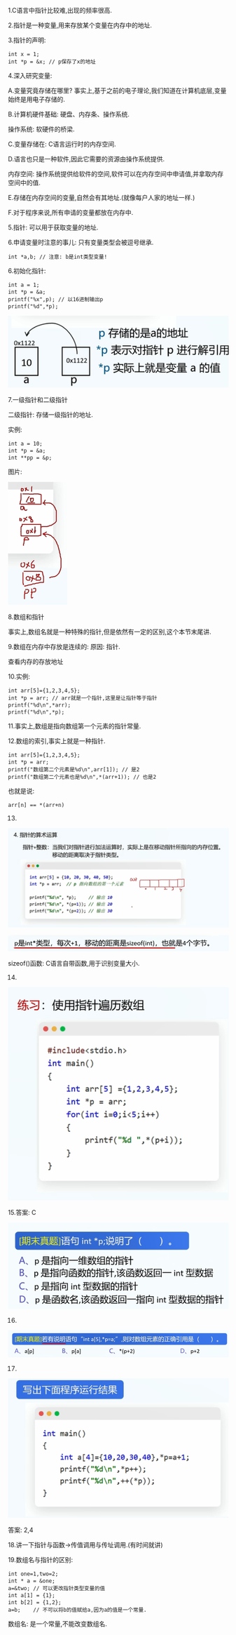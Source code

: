 1.C语言中指针比较难,出现的频率很高.

2.指针是一种变量,用来存放某个变量在内存中的地址.

3.指针的声明:

```
int x = 1;
int *p = &x; // p保存了x的地址
```

4.深入研究变量:

A.变量究竟存储在哪里? 事实上,基于之前的电子理论,我们知道在计算机底层,变量始终是用电子存储的.

B.计算机硬件基础: 硬盘、内存条、操作系统.

操作系统: 软硬件的桥梁.

C.变量存储在: C语言运行时的内存空间.

D.语言也只是一种软件,因此它需要的资源由操作系统提供.

内存空间: 操作系统提供给软件的空间,软件可以在内存空间中申请值,并拿取内存空间中的值.

E.存储在内存空间的变量,自然会有其地址.(就像每户人家的地址一样.)

F.对于程序来说,所有申请的变量都放在内存中.

5.指针: 可以用于获取变量的地址.

6.申请变量时注意的事儿: 只有变量类型会被逗号继承.

```
int *a,b; // 注意: b是int类型变量!
```



6.初始化指针:

```
int a = 1;
int *p = &a;
printf("%x",p); // 以16进制输出p
printf("%d",*p);
```

![image-20250123221202258](Pics/image-20250123221202258.png)

7.一级指针和二级指针

二级指针: 存储一级指针的地址.

实例:

```
int a = 10;
int *p = &a;
int **pp = &p;
```

图片:

![image-20250123222124032](Pics/image-20250123222124032.png)

8.数组和指针

事实上,数组名就是一种特殊的指针,但是依然有一定的区别,这个本节末尾讲.

9.数组在内存中存放是连续的: 原因: 指针.

查看内存的存放地址

10.实例:

```
int arr[5]={1,2,3,4,5};
int *p = arr; // arr就是一个指针,这里是让指针等于指针
printf("%d\n",*arr);
printf("%d\n",*p);
```

11.事实上,数组是指向数组第一个元素的指针常量.

12.数组的索引,事实上就是一种指针.

```
int arr[5]={1,2,3,4,5};
int *p = arr;
printf("数组第二个元素是%d\n",arr[1]); // 是2
printf("数组第二个元素也是%d\n",*(arr+1)); // 也是2
```

也就是说:

```
arr[n] == *(arr+n)
```

13.

![image-20250123223612264](Pics/image-20250123223612264.png)

![image-20250123223645861](Pics/image-20250123223645861.png)

sizeof()函数: C语言自带函数,用于识别变量大小.

14.

![image-20250123223721900](Pics/image-20250123223721900.png)

15.答案: C

![image-20250123223733712](Pics/image-20250123223733712.png)

16.

![image-20250123224427500](Pics/image-20250123224427500.png)

17.

![image-20250123224548116](Pics/image-20250123224548116.png)

答案: 2,4

18.讲一下指针与函数&rarr;传值调用与传址调用.(有时间就讲)

19.数组名与指针的区别:

```
int one=1,two=2;
int * a = &one;
a=&two;	// 可以更改指针类型变量的值
int a[1] = {1};
int b[2] = {1,2};
a=b;	// 不可以将b的值赋给a,因为a的值是一个常量.
```

数组名: 是一个常量,不能改变数组名.